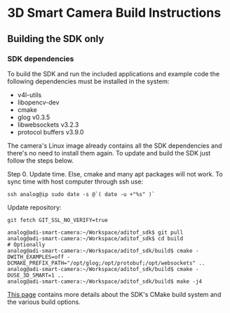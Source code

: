 # 3D Smart Camera Build Instructions


## Building the SDK only

### SDK dependencies
To build the SDK and run the included applications and example code the following dependencies must be installed in the system:
 - v4l-utils
 - libopencv-dev
 - cmake
 - glog v0.3.5
 - libwebsockets v3.2.3
 - protocol buffers v3.9.0

The camera's Linux image already contains all the SDK dependencies and there's no need to install them again. To update and build the SDK just follow the steps below.

Step 0.
Update time. Else, cmake and many apt packages will not work. To sync time with host computer through ssh use:
```
ssh analog@ip sudo date -s @`( date -u +"%s" )`
```
Update repository:
```
git fetch GIT_SSL_NO_VERIFY=true
```

```console
analog@adi-smart-camera:~/Workspace/aditof_sdk$ git pull
analog@adi-smart-camera:~/Workspace/aditof_sdk$ cd build
# Optionally
analog@adi-smart-camera:~/Workspace/aditof_sdk/build$ cmake -DWITH_EXAMPLES=off -DCMAKE_PREFIX_PATH="/opt/glog;/opt/protobuf;/opt/websockets" ..
analog@adi-smart-camera:~/Workspace/aditof_sdk/build$ cmake -DUSE_3D_SMART=1 ..
analog@adi-smart-camera:~/Workspace/aditof_sdk/build$ make -j4
```
[This page](https://github.com/analogdevicesinc/aditof_sdk/tree/master/cmake/) contains more details about the SDK's CMake build system and the various build options. 
